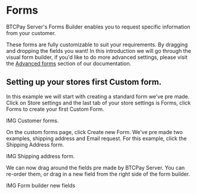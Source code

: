# Forms

BTCPay Server's Forms Builder enables you to request specific information from your customer. 

These forms are fully customizable to suit your requirements. By dragging and dropping the fields you want!
In this introduction we will go through the visual form builder, if you'd like to do more advanced settings, please visit the [Advanced forms](./AdvancedForms.md) section of our documentation. 

## Setting up your stores first Custom form. 

In this example we will start with creating a standard form we've pre made. 
Click on Store settings and the last tab of your store settings is Forms, click Forms to create your first Custom Form. 

IMG Customer forms. 

On the custom forms page, click Create new Form. 
We've pre made two examples, shipping address and Email request. 
For this example, click the Shipping Address form. 

IMG Shipping address form. 

We can now drag around the fields pre made by BTCPay Server. 
You can re-order them, or drag in a new field from the right side of the form builder. 

IMG Form builder new fields 


